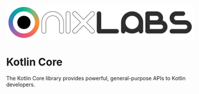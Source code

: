 ![ONIX Labs](https://raw.githubusercontent.com/onix-labs/onix-labs.github.io/master/content/logo/master_full_md.png)

# Kotlin Core

The Kotlin Core library provides powerful, general-purpose APIs to Kotlin developers.